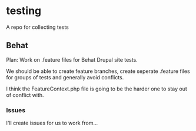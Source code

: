 # testing
A repo for collecting tests

## Behat

Plan: Work on .feature files for Behat Drupal site tests.

We should be able to create feature branches, create seperate .feature files for groups of tests and generally avoid conflicts.

I think the FeatureContext.php file is going to be the harder one to stay out of conflict with.

### Issues

I'll create issues for us to work from...
